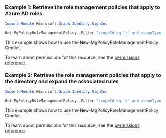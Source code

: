 ### Example 1: Retrieve the role management policies that apply to Azure AD roles

```powershellImport-Module Microsoft.Graph.Identity.SignIns

Get-MgPolicyRoleManagementPolicy -Filter "scopeId eq '/' and scopeType eq 'DirectoryRole'"
```
This example shows how to use the New-MgPolicyRoleManagementPolicy Cmdlet.
To learn about permissions for this resource, see the [permissions reference](/graph/permissions-reference).

### Example 2: Retrieve the role management policies that apply to the directory and expand the associated rules

```powershellImport-Module Microsoft.Graph.Identity.SignIns

Get-MgPolicyRoleManagementPolicy -Filter "scopeId eq '/' and scopeType eq 'Directory'" -ExpandProperty "rules"
```
This example shows how to use the New-MgPolicyRoleManagementPolicy Cmdlet.
To learn about permissions for this resource, see the [permissions reference](/graph/permissions-reference).

